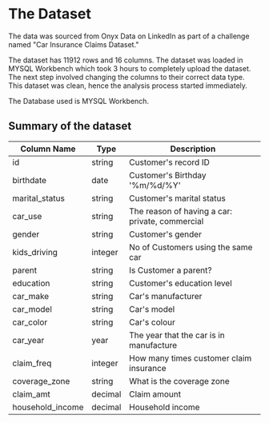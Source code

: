 # The Dataset
The data was sourced from Onyx Data on LinkedIn as part of a challenge named "Car Insurance Claims Dataset."

The dataset has 11912 rows and 16 columns.
The dataset was loaded in MYSQL Workbench which took 3 hours to completely upload the dataset.
The next step involved changing the columns to their correct data type. This dataset was clean, hence the analysis process started immediately.

The Database used is MYSQL Workbench.

## Summary of the dataset
| Column Name        | Type       | Description                                     |
|-------------------|------------|----------------------------------------------|
| id                | string     | Customer's record ID                          |
| birthdate         | date       | Customer's Birthday '%m/%d/%Y'            |
| marital_status    | string     | Customer's marital status                    |
| car_use           | string     | The reason of having a car: private, commercial |
| gender            | string     | Customer's gender                            |
| kids_driving      | integer    | No of Customers using the same car          |
| parent            | string     | Is Customer a parent?                        |
| education         | string     | Customer's education level                   |
| car_make          | string     | Car's manufacturer                          |
| car_model         | string     | Car's model                                 |
| car_color         | string     | Car's colour                                |
| car_year          | year       | The year that the car is in manufacture     |
| claim_freq        | integer    | How many times customer claim insurance     |
| coverage_zone     | string     | What is the coverage zone                   |
| claim_amt         | decimal    | Claim amount                                |
| household_income  | decimal    | Household income                            |

